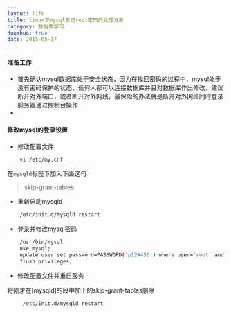 ```yaml
---
layout: life
title: linux下mysql忘记root密码的处理方案
category: 数据库学习
duoshuo: true
date: 2015-05-17
---
```



#### 准备工作

* 首先确认mysql数据库处于安全状态，因为在找回密码的过程中，mysql处于没有密码保护的状态，任何人都可以连接数据库并且对数据库作出修改，建议断开对外端口，或者断开对外网线，最保险的办法就是断开对外网络同时登录服务器通过控制台操作
* 

<!-- more -->


#### 修改mysql的登录设置

* 修改配置文件

```sh
    vi /etc/my.cnf 
```

在```mysqld```标签下加入下面这句

> skip-grant-tables 

* 重新启动mysqld

```sh
    /etc/init.d/mysqld restart 
```

* 登录并修改mysql密码

```sh
    /usr/bin/mysql 
    use mysql;
    update user set password=PASSWORD('p12#456') where user='root' and host='root' or host='localhost';
    flush privileges;
```

* 修改配置文件并重启服务

将刚才在[mysqld]的段中加上的skip-grant-tables删除 


```sh
     /etc/init.d/mysqld restart 
```
